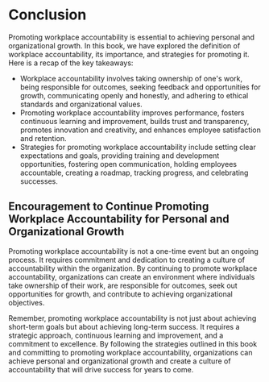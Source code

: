 # Conclusion

Promoting workplace accountability is essential to achieving personal and organizational growth. In this book, we have explored the definition of workplace accountability, its importance, and strategies for promoting it. Here is a recap of the key takeaways:

* Workplace accountability involves taking ownership of one's work, being responsible for outcomes, seeking feedback and opportunities for growth, communicating openly and honestly, and adhering to ethical standards and organizational values.
* Promoting workplace accountability improves performance, fosters continuous learning and improvement, builds trust and transparency, promotes innovation and creativity, and enhances employee satisfaction and retention.
* Strategies for promoting workplace accountability include setting clear expectations and goals, providing training and development opportunities, fostering open communication, holding employees accountable, creating a roadmap, tracking progress, and celebrating successes.

Encouragement to Continue Promoting Workplace Accountability for Personal and Organizational Growth
---------------------------------------------------------------------------------------------------

Promoting workplace accountability is not a one-time event but an ongoing process. It requires commitment and dedication to creating a culture of accountability within the organization. By continuing to promote workplace accountability, organizations can create an environment where individuals take ownership of their work, are responsible for outcomes, seek out opportunities for growth, and contribute to achieving organizational objectives.

Remember, promoting workplace accountability is not just about achieving short-term goals but about achieving long-term success. It requires a strategic approach, continuous learning and improvement, and a commitment to excellence. By following the strategies outlined in this book and committing to promoting workplace accountability, organizations can achieve personal and organizational growth and create a culture of accountability that will drive success for years to come.
